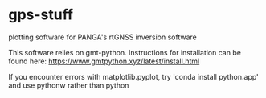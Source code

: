 # gps-stuff

plotting software for PANGA's rtGNSS inversion software

This software relies on gmt-python. Instructions for installation can be found here:
https://www.gmtpython.xyz/latest/install.html

If you encounter errors with matplotlib.pyplot, try 'conda install python.app' and use pythonw rather than python